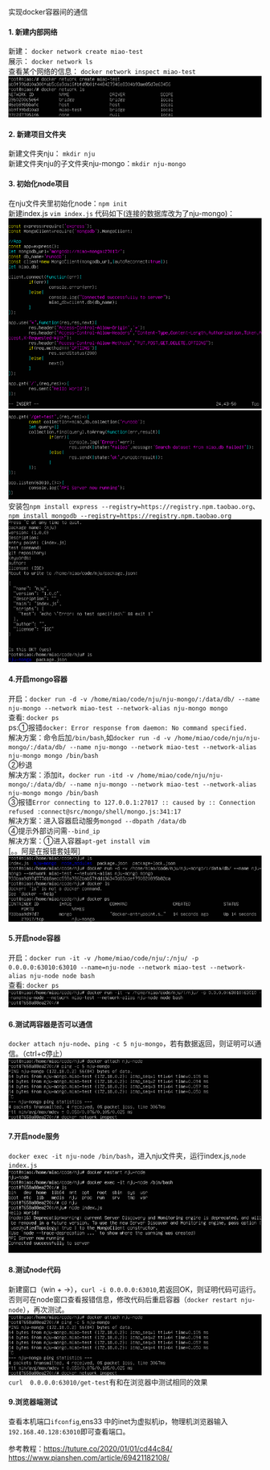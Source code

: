 实现docker容器间的通信
#### 1. 新建内部网络
新建： `docker network create miao-test`  
展示： `docker network ls`  
查看某个网络的信息： `docker network inspect miao-test`  
![docker network](../assets/Docker/network.png)
#### 2. 新建项目文件夹
新建文件夹nju： `mkdir nju`  
新建文件夹nju的子文件夹nju-mongo：`mkdir nju-mongo` 
#### 3. 初始化node项目
在nju文件夹里初始化node：`npm init`  
新建index.js `vim index.js` 代码如下(连接的数据库改为了nju-mongo)：   
![index.js 1](../assets/Docker/server-1.png)
![index.js 2](../assets/Docker/server-2.png)  
安装包`npm install express --registry=https://registry.npm.taobao.org`、`npm install mongodb --registry=https://registry.npm.taobao.org`  
![npm install](../assets/Docker/npm-install.png)
#### 4.开启mongo容器
开启：`docker run -d -v /home/miao/code/nju/nju-mongo/:/data/db/ --name nju-mongo --network miao-test --network-alias nju-mongo mongo`  
查看: `docker ps`  
ps:①报错`docker: Error response from daemon: No command specified.`  
解决方案：命令后加`/bin/bash`,如`docker run -d -v /home/miao/code/nju/nju-mongo/:/data/db/ --name nju-mongo --network miao-test --network-alias nju-mongo mongo /bin/bash`  
②秒退  
解决方案：添加it，`docker run -itd -v /home/miao/code/nju/nju-mongo/:/data/db/ --name nju-mongo --network miao-test --network-alias nju-mongo mongo /bin/bash`  
③报错`Error connecting to 127.0.0.1:27017 :: caused by :: Connection refused :connect@src/mongo/shell/mongo.js:341:17`  
解决方案：进入容器启动服务`mongod --dbpath /data/db`  
④提示外部访问需`--bind_ip`  
解决方案：①进入容器`apt-get install vim`    
[。。阿是在报错套娃啊]  
![mongo network](../assets/Docker/mongo-network.png)
#### 5.开启node容器
开启：`docker run -it -v /home/miao/code/nju/:/nju/ -p 0.0.0.0:63010:63010 --name=nju-node --network miao-test --network-alias nju-node node bash`  
查看: `docker ps`  
![node network](../assets/Docker/node-network.png)
#### 6.测试两容器是否可以通信
`docker attach nju-node`、`ping -c 5 nju-mongo`，若有数据返回，则证明可以通信。（ctrl+c停止）
![node attach mongo](../assets/Docker/node-mongo.png)
#### 7.开启node服务
`docker exec -it nju-node /bin/bash`，进入nju文件夹，运行index.js,`node index.js`
![node start](../assets/Docker/node-start.png)
#### 8.测试node代码
新建窗口（win + →），`curl -i 0.0.0.0:63010`,若返回OK，则证明代码可运行。否则可在node窗口查看报错信息，修改代码后重启容器（`docker restart nju-node`），再次测试。
![node attach mongo](../assets/Docker/node-mongo.png)  
`curl  0.0.0.0:63010/get-test`有和在浏览器中测试相同的效果
#### 9.浏览器端测试
查看本机端口`ifconfig`,ens33 中的inet为虚拟机ip，物理机浏览器输入`192.168.40.128:63010`即可查看端口。  

参考教程：https://tuture.co/2020/01/01/cd44c84/  
https://www.pianshen.com/article/69421182108/
